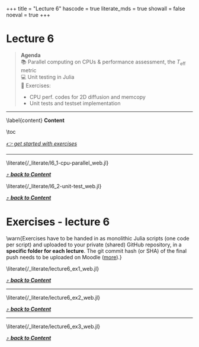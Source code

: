 +++
title = "Lecture 6"
hascode = true
literate_mds = true
showall = false
noeval = true
+++

# Lecture 6

> **Agenda**\
> :books: Parallel computing on CPUs & performance assessment, the $T_\mathrm{eff}$ metric\
> :computer: Unit testing in Julia\
> :construction: Exercises:
> - CPU perf. codes for 2D diffusion and memcopy
> - Unit tests and testset implementation

--- 

\label{content}
**Content**

\toc

[_👉 get started with exercises_](#exercises_-_lecture_6)

---

\literate{/_literate/l6_1-cpu-parallel_web.jl}

[⤴ _**back to Content**_](#content)

\literate{/_literate/l6_2-unit-test_web.jl}

[⤴ _**back to Content**_](#content)


# Exercises - lecture 6

\warn{Exercises have to be handed in as monolithic Julia scripts (one code per script) and uploaded to your private (shared) GitHub repository, in a **specific folder for each lecture**. The git commit hash (or SHA) of the final push needs to be uploaded on Moodle ([more](/homework)).}

\literate{/_literate/lecture6_ex1_web.jl}

[⤴ _**back to Content**_](#content)

---

\literate{/_literate/lecture6_ex2_web.jl}

[⤴ _**back to Content**_](#content)

---

\literate{/_literate/lecture6_ex3_web.jl}

[⤴ _**back to Content**_](#content)
